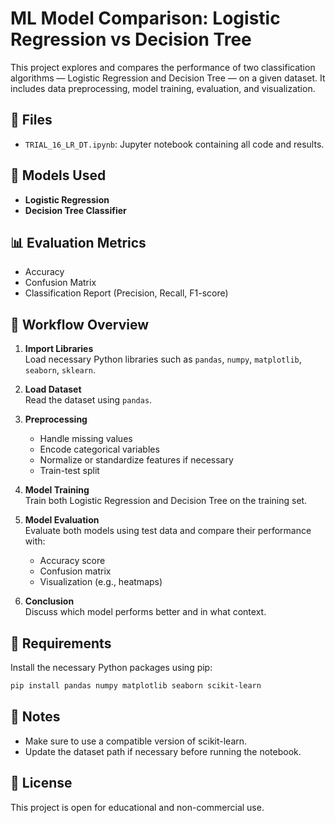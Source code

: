 
# ML Model Comparison: Logistic Regression vs Decision Tree

This project explores and compares the performance of two classification algorithms — Logistic Regression and Decision Tree — on a given dataset. It includes data preprocessing, model training, evaluation, and visualization.

## 📁 Files

- `TRIAL_16_LR_DT.ipynb`: Jupyter notebook containing all code and results.

## 🧠 Models Used

- **Logistic Regression**
- **Decision Tree Classifier**

## 📊 Evaluation Metrics

- Accuracy
- Confusion Matrix
- Classification Report (Precision, Recall, F1-score)

## 🔧 Workflow Overview

1. **Import Libraries**  
   Load necessary Python libraries such as `pandas`, `numpy`, `matplotlib`, `seaborn`, `sklearn`.

2. **Load Dataset**  
   Read the dataset using `pandas`.

3. **Preprocessing**  
   - Handle missing values  
   - Encode categorical variables  
   - Normalize or standardize features if necessary  
   - Train-test split

4. **Model Training**  
   Train both Logistic Regression and Decision Tree on the training set.

5. **Model Evaluation**  
   Evaluate both models using test data and compare their performance with:
   - Accuracy score
   - Confusion matrix
   - Visualization (e.g., heatmaps)

6. **Conclusion**  
   Discuss which model performs better and in what context.

## 🧰 Requirements

Install the necessary Python packages using pip:

```bash
pip install pandas numpy matplotlib seaborn scikit-learn
```

## 📌 Notes

- Make sure to use a compatible version of scikit-learn.
- Update the dataset path if necessary before running the notebook.

## 📜 License

This project is open for educational and non-commercial use.
